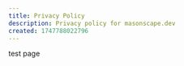 ```yaml
---
title: Privacy Policy
description: Privacy policy for masonscape.dev
created: 1747788022796
---
```


test page